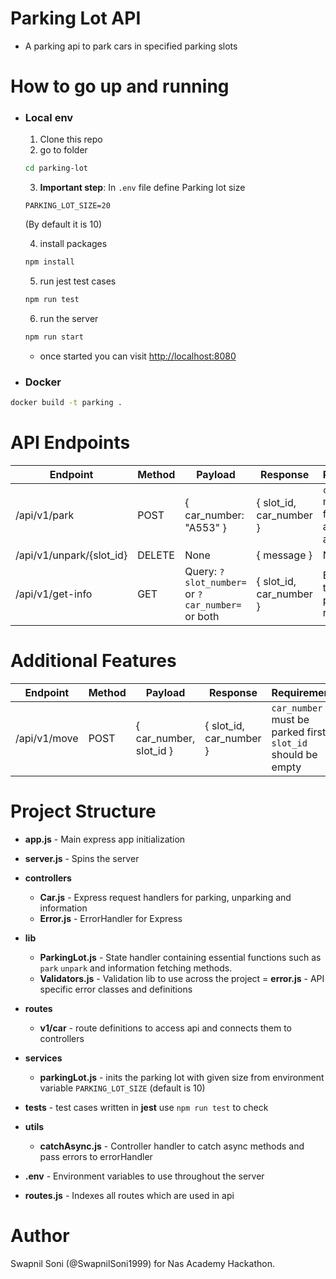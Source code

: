# Parking Lot API 
- A parking api to park cars in specified parking slots

# How to go up and running

- ### Local env
    1. Clone this repo
    2. go to folder
    
    ```sh
    cd parking-lot
    ```

    3. **Important step**: In `.env` file define Parking lot size
    ```
    PARKING_LOT_SIZE=20
    ```
    (By default it is 10)

    4. install packages

    ```sh
    npm install
    ```

    5. run jest test cases

    ```sh
    npm run test
    ```

    6. run the server

    ```sh
    npm run start
    ```
    - once started you can visit [http://localhost:8080](http://localhost:8080)

- ### Docker

```sh
docker build -t parking .
```

# API Endpoints

|       Endpoint      | Method |          Payload          |         Response        |                             Requirements                          |
| ------------------- | ------ | ------------------------- | ----------------------- | ----------------------------------------------------------------- |
| /api/v1/park        | POST   | { car_number: "A553" }    | { slot_id, car_number } | `car_number` must have first letter as alphabet and all uppercase |
| /api/v1/unpark/{slot_id} | DELETE | None                 | { message }             | None |
| /api/v1/get-info    | GET | Query: `?slot_number=` or `?car_number=` or both | { slot_id, car_number } | Either one of the query param is required |

# Additional Features
|       Endpoint      | Method |          Payload          |         Response        |                             Requirements                          |
| ------------------- | ------ | ------------------------- | ----------------------- | ----------------------------------------------------------------- |
| /api/v1/move       | POST   | { car_number, slot_id }    | { slot_id, car_number } | `car_number` must be parked first, `slot_id` should be empty |


# Project Structure

- **app.js** - Main express app initialization
- **server.js** - Spins the server
- **controllers**
    - **Car.js** - Express request handlers for parking, unparking and information
    - **Error.js** - ErrorHandler for Express
    
- **lib**
    - **ParkingLot.js** - State handler containing essential functions such as `park` `unpark` and information fetching methods.
    - **Validators.js** - Validation lib to use across the project
    = **error.js** - API specific error classes and definitions

- **routes**
    - **v1/car** - route definitions to access api and connects them to controllers

- **services**
    - **parkingLot.js** - inits the parking lot with given size from environment variable `PARKING_LOT_SIZE` (default is 10)

- **tests** - test cases written in __jest__ use `npm run test` to check

- **utils** 
    - **catchAsync.js** - Controller handler to catch async methods and pass errors to errorHandler

- **.env** - Environment variables to use throughout the server
- **routes.js** - Indexes all routes which are used in api

# Author
Swapnil Soni (@SwapnilSoni1999) for Nas Academy Hackathon.
